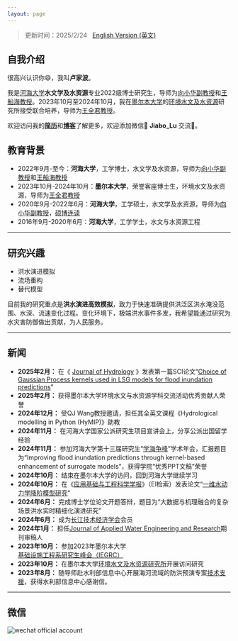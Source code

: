 ```yaml
---
layout: page
---
```


> 更新时间：2025/2/24 &nbsp; [English Version (英文)](https://lujiabo98.github.io/file/index_en/)

## 自我介绍

很高兴认识你😄，我叫**卢家波**。

我是[河海大学](https://www.hhu.edu.cn/)**水文学及水资源**专业2022级博士研究生，导师为[向小华副教授](https://jszy.hhu.edu.cn/xxh/)和[王船海教授](https://jszy.hhu.edu.cn/wch/)。2023年10月至2024年10月，我在[墨尔本大学](https://www.unimelb.edu.au/)的[环境水文及水资源](https://infrastructure.eng.unimelb.edu.au/research/water)研究所接受联合培养，导师为[王全君教授](https://findanexpert.unimelb.edu.au/profile/241-q-j-wang)。

欢迎访问我的[**简历**](https://lujiabo98.github.io/file/CV_JiaboLu_zh.pdf)和[**博客**](https://blog.csdn.net/weixin_43012724?type=blog)了解更多，欢迎添加微信💬 **Jiabo_Lu** 交流🤝。

## 教育背景

- 2022年9月-至今：**河海大学**，工学博士，水文学及水资源，导师为[向小华副教授](https://jszy.hhu.edu.cn/xxh/)和[王船海教授](https://jszy.hhu.edu.cn/wch/)
- 2023年10月-2024年10月：**墨尔本大学**，荣誉客座博士生，环境水文及水资源，导师为[王全君教授](https://findanexpert.unimelb.edu.au/profile/241-q-j-wang)
- 2020年9月-2022年6月：**河海大学**，工学硕士，水文学及水资源，导师为[向小华副教授](https://jszy.hhu.edu.cn/xxh/)，[硕博连读](https://gs.hhu.edu.cn/2022/0621/c3517a238491/page.htm)
- 2016年9月-2020年6月：**河海大学**，工学学士，水文与水资源工程

---

## 研究兴趣

- 洪水演进模拟
- 流场重构
- 替代模型

目前我的研究重点是**洪水演进高效模拟**，致力于快速准确提供洪泛区洪水淹没范围、水深、流速变化过程。变化环境下，极端洪水事件多发，我希望能通过研究为水灾害防御做出贡献，为人民服务。

---

## 新闻

- **2025年2月：** 在《 [Journal of Hydrology](https://www.sciencedirect.com/journal/journal-of-hydrology) 》发表第一篇SCI论文“[Choice of Gaussian Process kernels used in LSG models for flood inundation predictions](https://doi.org/10.1016/j.jhydrol.2025.132949)”
- **2025年2月：** 获得墨尔本大学环境水文与水资源学科交流活动优秀贡献人荣誉
- **2024年12月：** 受QJ Wang教授邀请，担任其全英文课程《Hydrological modelling in Python (HyMIP)》助教
- **2024年11月：** 在河海大学国家公派研究生项目宣讲会上，分享公派出国留学经验
- **2024年11月：** 参加河海大学第十三届研究生“[学海争峰](https://mp.weixin.qq.com/s/cDz5eRM37XqrHK-ksNk_mA)”学术年会，汇报题目为“Improving flood inundation predictions through kernel-based enhancement of surrogate models”，获得学院“优秀PPT文稿”荣誉
- **2024年10月：** 结束在墨尔本大学的访问，回到河海大学继续学习
- **2024年10月：** 在《[应用基础与工程科学学报](http://www.jbse.net/index.htm)》（EI检索）发表论文“[一维水动力学降阶模型研究](http://www.jbse.net/article/doi/10.16058/j.issn.1005-0930.2024.05.004)”
- **2024年6月：** 完成博士学位论文开题答辩，题目为“大数据与机理融合的复杂场景洪水实时精细化演进研究”
- **2024年6月：** 成为[长江技术经济学会](http://www.cjxh.org.cn/)会员
- **2024年1月：** 担任[Journal of Applied Water Engineering and Research](https://www.tandfonline.com/journals/tjaw20)期刊审稿人
- **2023年10月：** 参加2023年墨尔本大学[基础设施工程系研究生峰会（IEGRC）](https://blogs.unimelb.edu.au/gies/) 
- **2023年10月：** 在墨尔本大学[环境水文及水资源研究所](https://infrastructure.eng.unimelb.edu.au/hydrology)开展访问研究
- **2023年8月：** 随导师赴水利部信息中心开展海河流域的防洪预演专案[技术支援](https://shxy.hhu.edu.cn/post/3973)，获得水利部信息中心感谢信。

---

## 微信

![wechat official account](https://lujiabo98.github.io/images/wechat_personal_account.png)